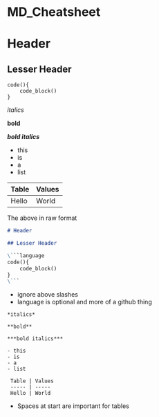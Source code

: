 # MD_Cheatsheet

# Header

## Lesser Header

```language
code(){
    code_block()
}
```

*italics*

**bold**

***bold italics***

- this
- is
- a
- list


 Table | Values
 ----- | ----- 
 Hello | World

The above in raw format

```md
# Header

## Lesser Header

\```language
code(){
    code_block()
}
\```
```
- ignore above slashes
- language is optional and more of a github thing
```
*italics*

**bold**

***bold italics***

- this
- is
- a
- list

 Table | Values
 ----- | ----- 
 Hello | World
```
- Spaces at start are important for tables

